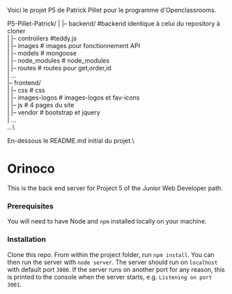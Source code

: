 Voici le projet P5 de Patrick Pillet pour le programme d'Openclassrooms.

P5-Pillet-Patrick/
|
|– backend/ #backend identique à celui du repository à cloner\
|   |– controllers #teddy.js\
|   |– images # images pour fonctionnement API\
|   |– models # mongoose\
|   |– node_modules  # node_modules\
|   |– routes # routes pour get,order,id \
|   ...\
|– frontend/\
|   |– css # css\
|   |– images-logos  # images-logos et fav-icons\
|   |– js # 4 pages du site\
|   |– vendor # bootstrap et jquery\
|   ...\
...\


En-dessous le README.md initial du projet.\

# Orinoco #

This is the back end server for Project 5 of the Junior Web Developer path.

### Prerequisites ###

You will need to have Node and `npm` installed locally on your machine.

### Installation ###

Clone this repo. From within the project folder, run `npm install`. You 
can then run the server with `node server`. 
The server should run on `localhost` with default port `3000`. If the
server runs on another port for any reason, this is printed to the
console when the server starts, e.g. `Listening on port 3001`.
